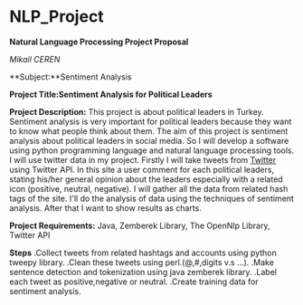 # NLP_Project
**Natural Language Processing Project Proposal**

*Mikail CEREN*

**Subject:**Sentiment Analysis

**Project Title:Sentiment Analysis for Political Leaders**

**Project Description:** 
     This project is about political leaders in Turkey. Sentiment analysis is very important for political leaders  because they want to know what people think about them. The aim of this project is sentiment analysis about political leaders in social media. So I will develop a software using python programming language and natural language processing tools. I will use twitter data in my project. Firstly I will take tweets from [Twitter](www.twitter.com) using Twitter API. In this site a user comment for each political leaders, stating his/her general opinion about the leaders especially with a related icon (positive, neutral, negative). I will gather all the data from related hash tags  of the site. I'll do the analysis of data using the techniques of sentiment analysis. After that I want to show results as charts.

**Project Requirements:** Java, Zemberek Library, The OpenNlp Library, Twitter API 

**Steps**
.Collect tweets from related hashtags and accounts using python tweepy library.
.Clean these tweets using perl.(@,#,digits v.s ...).
.Make sentence detection and tokenization using java zemberek library.
.Label each tweet as positive,negative or neutral.
.Create training data for sentiment analysis.
